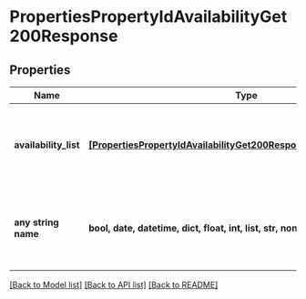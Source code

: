 # PropertiesPropertyIdAvailabilityGet200Response


## Properties
Name | Type | Description | Notes
------------ | ------------- | ------------- | -------------
**availability_list** | [**[PropertiesPropertyIdAvailabilityGet200ResponseAvailabilityListInner]**](PropertiesPropertyIdAvailabilityGet200ResponseAvailabilityListInner.md) | An array of objects describing the available booking options. | 
**any string name** | **bool, date, datetime, dict, float, int, list, str, none_type** | any string name can be used but the value must be the correct type | [optional]

[[Back to Model list]](../README.md#documentation-for-models) [[Back to API list]](../README.md#documentation-for-api-endpoints) [[Back to README]](../README.md)


